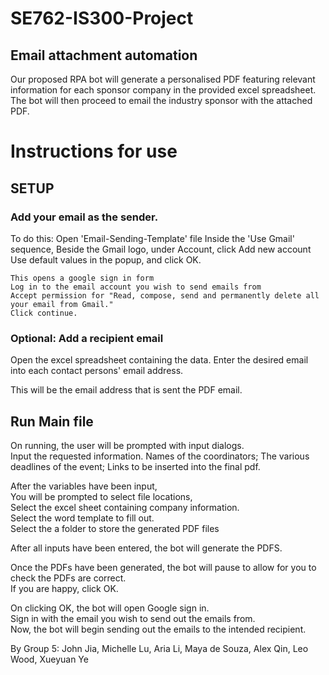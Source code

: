 # SE762-IS300-Project

## Email attachment automation

Our proposed RPA bot will generate a personalised PDF featuring relevant information for each sponsor company in the provided excel spreadsheet. The bot will then proceed to email the industry sponsor with the attached PDF.


# Instructions for use

## SETUP

### Add your email as the sender. 
To do this:
Open 'Email-Sending-Template' file
Inside the 'Use Gmail' sequence, 
Beside the Gmail logo, under Account, click Add new account
Use default values in the popup, and click OK.

	This opens a google sign in form
	Log in to the email account you wish to send emails from
	Accept permission for "Read, compose, send and permanently delete all your email from Gmail."
	Click continue.

### Optional: Add a recipient email
Open the excel spreadsheet containing the data.
Enter the desired email into each contact persons' email address.

This will be the email address that is sent the PDF email.

## Run Main file

On running, the user will be prompted with input dialogs.  
Input the requested information.
Names of the coordinators;  The various deadlines of the event;  Links to be inserted into the final pdf.

After the variables have been input,  
You will be prompted to select file locations,  
Select the excel sheet containing company information.  
Select the word template to fill out.  
Select the a folder to store the generated PDF files

After all inputs have been entered, the bot will generate the PDFS.

Once the PDFs have been generated, the bot will pause to allow for you to check the PDFs are correct.  
If you are happy, click OK.

On clicking OK, the bot will open Google sign in.  
Sign in with the email you wish to send out the emails from.  
Now, the bot will begin sending out the emails to the intended recipient.


By Group 5:
John Jia, Michelle Lu, Aria Li, Maya de Souza, Alex Qin, Leo Wood, Xueyuan Ye